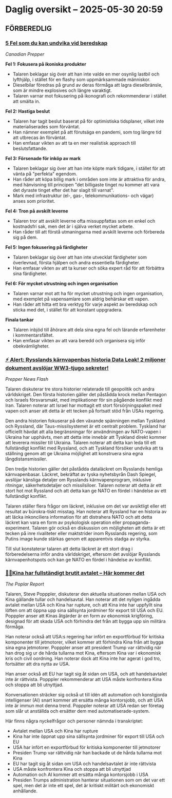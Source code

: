# Daglig oversikt – 2025-05-30 20:59

## FÖRBEREDLIG

### [5 Fel som du kan undvika vid beredskap](https://www.youtube.com/watch?v=DKP3vh0lpk0)
*Canadian Prepper*  

**Fel 1: Fokusera på ikoniska produkter**
* Talaren beklagar sig över att han inte valde en mer osynlig lastbil och lyfthjälp, i stället för en flashy som uppmärksammade människor.
* Dieselbilar föredras på grund av deras förmåga att lagra dieselbränsle, som är mindre explosives och längre varaktigt.
* Talaren varnar mot fokusering på ikonografi och rekommenderar i stället att smälta in.

**Fel 2: Hastiga beslut**
* Talaren har tagit beslut baserat på för optimistiska tidsplaner, vilket inte materialiserades som förväntat.
* Han nämner exemplet på att förutsäga en pandemi, som tog längre tid att utbrecas än förväntat.
* Han emfasar vikten av att ta en mer realistisk approach till beslutsfattande.

**Fel 3: Försenade för inköp av mark**
* Talaren beklagar sig över att han inte köpte mark tidigare, i stället för att vänta på "perfekta" egendom.
* Han råder att köpa billig mark i områden som inte är attraktiva för andra, med hänvisning till principen "det billigaste tinget nu kommer att vara det dyraste tinget efter det har slagit till varnat".
* Mark med infrastruktur (el-, gas-, telekommunikations- och vägar) anses som prioritet.

**Fel 4: Tron på avskilt leverne**
* Talaren tror att avskilt leverne ofta missuppfattas som en enkel och kostnadsfri sak, men det är i själva verket mycket arbete.
* Han råder till att förstå utmaningarna med avskilt leverne och förbereda sig på dem.

**Fel 5: Ingen fokusering på färdigheter**
* Talaren beklagar sig över att han inte utvecklat färdigheter som överlevnad, första hjälpen och andra essentiella färdigheter.
* Han emfasar vikten av att ta kurser och söka expert råd för att förbättra sina färdigheter.

**Fel 6: För mycket utrustning och ingen organisation**
* Talaren varnar mot att ha för mycket utrustning och ingen organisation, med exemplet på vapensamlare som aldrig behärskar ett vapen.
* Han råder att hitta ett bra verktyg för varje aspekt av beredskap och sticka med det, i stället för att konstant uppgradera.

**Finala tankar**
* Talaren inbjöd till åhörare att dela sina egna fel och lärande erfarenheter i kommentarsfältet.
* Han emfasar vikten av att vara beredd och organisera sig inför obekvämligheter.

### [⚡ Alert: Rysslands kärnvapenbas historia Data Leak! 2 miljoner dokument avslöjar WW3-tjugo sekreter!](https://www.youtube.com/watch?v=jJwpfAraOQA)
*Prepper News Flash*  

Talaren diskuterar tre stora historier relaterade till geopolitik och andra världskriget. Den första historien gäller det påstådda krock mellan Pentagon och Israels försvarsmakt, med implikationer för sin pågående konflikt med Iran. Talaren noterar att Israel har mottagit ett stort försörjningspaket med vapen och anser att detta är ett tecken på fortsatt stöd från USAs regering.

Den andra historien fokuserar på den växande spänningen mellan Tyskland och Ryssland, där Taus-missilsystemet är ett centralt problem. Tyskland har officiellt hävdat att alla begränsningar för användningen av NATO-vapen i Ukraina har upphävts, men att detta inte innebär att Tyskland direkt kommer att leverera missiler till Ukraina. Talaren noterar att detta kan leda till ett fullständigt konflikt med Ryssland, och att Tyskland försöker undvika att ta ställning genom att ge Ukraina möjlighet att konstruera sina egna långdistansmissiler.

Den tredje historien gäller det påstådda dataläckret om Rysslands hemliga kärnvapenbasar. Läckret, bekräftat av tyska nyhetsbyrån Dash Spiegel, avslöjar känsliga detaljer om Rysslands kärnvapenprogram, inklusive ritningar, säkerhetsdetaljer och missilsiloer. Talaren noterar att detta är ett stort hot mot Ryssland och att detta kan ge NATO en fördel i händelse av ett fullständigt konflikt.

Talaren ställer flera frågor om läckret, inklusive om det var avsiktligt eller ett resultat av bürokra-tiskt misstag. Han noterar att Ryssland har en historia av att läcka inkonciliera information för att distrahera NATO och att detta läckret kan vara en form av psykologisk operation eller propaganda-experiment.
Talaren gör också en diskussion om möjligheten att detta är ett tecken på inre rivaliteter eller maktstrider inom Rysslands regering, som Putins image kunde stärkas genom ett apparentvis stadga av styrka.

Till slut konstaterar talaren att detta läckret är ett stort drag i förberedelserna inför andra världskriget, eftersom det avslöjar Rysslands kärnvapenhotspots och kan ge NATO en fördel i händelse av konflikt.

### [🚨🚨Kina har fullständigt brutit avtalet – Här kommer det](https://www.youtube.com/watch?v=n8oEJdkpqf4)
*The Poplar Report*  

Talaren, Steve Popppler, diskuterar den aktuella situationen mellan USA och Kina gällande tullar och handelsavtal. Han noterar att det nyligen ingådda avtalet mellan USA och Kina har rupture, och att Kina inte har uppfyllt sina löften om att öppna upp sina sällsynta jordminer för export till USA och EU. Popppler anser att Kinas åtgärder är en form av ekonomisk krigföring, designad för att skada USA och förhindra det från att bygga upp sin militära förmåga.

Han noterar också att USA:s regering har infört en exportförbud för kritiska komponenter till jetmotorer, vilket kommer att förhindra Kina från att bygga sina egna jetmotorer.
Popppler anser att president Trump var rättvidig när han drog sig ur de hårda tullarna mot Kina, eftersom Kina var i ekonomisk kris och civil oordning. Han noterar dock att Kina inte har agerat i god tro, fortsätter att dra nytta av USA.

Han anser också att EU har tagit sig åt sidan om USA, och att handelsavtalet inte är rättvista. Popppler rekommenderar att USA måste konfrontera Kina och stoppa att bli utnyttjad.

Konversationen sträcker sig också ut till idén att automation och konstgjorda intelligenser (AI) snart kommer att ersätta många kontorsjobb, och att USA inte är immun mot denna trend. Popppler noterar att USA redan ser företag som slår ut anställda och ersätter dem med automatiserade-system.

Här finns några nyckelfrågor och personer nämnda i transkriptet:
* Avtalet mellan USA och Kina har rupture
* Kina har inte öppnat upp sina sällsynta jordminer för export till USA och EU
* USA har infört en exportförbud för kritiska komponenter till jetmotorer
* Presiden Trump var rättvidig när han backade ut de hårda tullarna mot Kina
* EU har tagit sig åt sidan om USA och handelsavtalet är inte rättvista
* USA måste konfrontera Kina och stoppa att bli utnyttjad
* Automation och AI kommer att ersätta många kontorsjobb i USA
* Presiden Trumps administration hanterar situationen som om det var ett spel, men det är inte ett spel, det är kritiskt militärt och ekonomiskt anhållande.